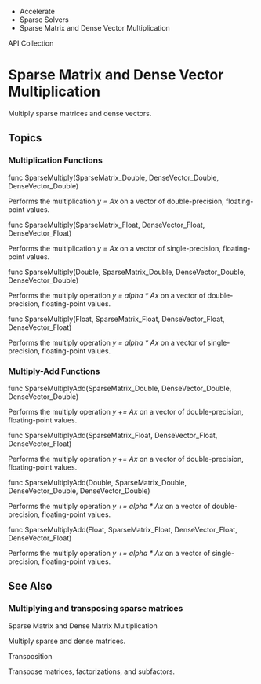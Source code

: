 

- Accelerate
- Sparse Solvers
-  Sparse Matrix and Dense Vector Multiplication 

API Collection

# Sparse Matrix and Dense Vector Multiplication

Multiply sparse matrices and dense vectors.

## Topics

### Multiplication Functions

func SparseMultiply(SparseMatrix_Double, DenseVector_Double, DenseVector_Double)

Performs the multiplication *y = Ax* on a vector of double-precision, floating-point values.

func SparseMultiply(SparseMatrix_Float, DenseVector_Float, DenseVector_Float)

Performs the multiplication *y = Ax* on a vector of single-precision, floating-point values.

func SparseMultiply(Double, SparseMatrix_Double, DenseVector_Double, DenseVector_Double)

Performs the multiply operation *y* *= alpha \* Ax* on a vector of double-precision, floating-point values.

func SparseMultiply(Float, SparseMatrix_Float, DenseVector_Float, DenseVector_Float)

Performs the multiply operation *y* *= alpha \* Ax* on a vector of single-precision, floating-point values.

### Multiply-Add Functions

func SparseMultiplyAdd(SparseMatrix_Double, DenseVector_Double, DenseVector_Double)

Performs the multiply operation *y += Ax* on a vector of double-precision, floating-point values.

func SparseMultiplyAdd(SparseMatrix_Float, DenseVector_Float, DenseVector_Float)

Performs the multiply operation *y += Ax* on a vector of double-precision, floating-point values.

func SparseMultiplyAdd(Double, SparseMatrix_Double, DenseVector_Double, DenseVector_Double)

Performs the multiply operation *y += alpha \* Ax* on a vector of double-precision, floating-point values.

func SparseMultiplyAdd(Float, SparseMatrix_Float, DenseVector_Float, DenseVector_Float)

Performs the multiply operation *y += alpha \* Ax* on a vector of single-precision, floating-point values.

## See Also

### Multiplying and transposing sparse matrices

Sparse Matrix and Dense Matrix Multiplication

Multiply sparse and dense matrices.

Transposition

Transpose matrices, factorizations, and subfactors.

